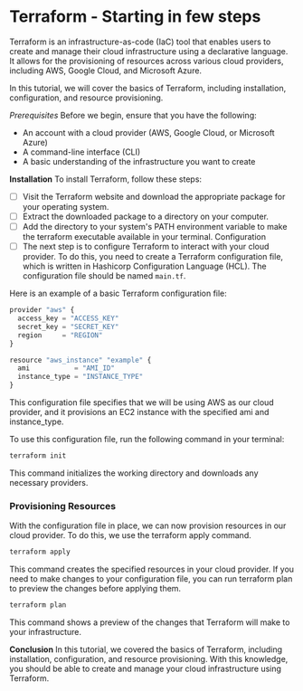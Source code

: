 # Terraform - Starting in few steps
Terraform is an infrastructure-as-code (IaC) tool that enables users to create and manage their cloud infrastructure using a declarative language. It allows for the provisioning of resources across various cloud providers, including AWS, Google Cloud, and Microsoft Azure.

In this tutorial, we will cover the basics of Terraform, including installation, configuration, and resource provisioning.

_Prerequisites_
Before we begin, ensure that you have the following:

- An account with a cloud provider (AWS, Google Cloud, or Microsoft Azure)
- A command-line interface (CLI)
- A basic understanding of the infrastructure you want to create

**Installation**
To install Terraform, follow these steps:

- [ ] Visit the Terraform website and download the appropriate package for your operating system.
- [ ] Extract the downloaded package to a directory on your computer.
- [ ] Add the directory to your system's PATH environment variable to make the terraform executable available in your terminal.
Configuration
- [ ] The next step is to configure Terraform to interact with your cloud provider. To do this, you need to create a Terraform configuration file, which is written in Hashicorp Configuration Language (HCL). The configuration file should be named `main.tf`.

Here is an example of a basic Terraform configuration file:

```js
provider "aws" {
  access_key = "ACCESS_KEY"
  secret_key = "SECRET_KEY"
  region     = "REGION"
}

resource "aws_instance" "example" {
  ami           = "AMI_ID"
  instance_type = "INSTANCE_TYPE"
}
```

This configuration file specifies that we will be using AWS as our cloud provider, and it provisions an EC2 instance with the specified ami and instance_type.

To use this configuration file, run the following command in your terminal:

```bash
terraform init
```

This command initializes the working directory and downloads any necessary providers.

### Provisioning Resources

With the configuration file in place, we can now provision resources in our cloud provider. To do this, we use the terraform apply command.

```bash
terraform apply
```

This command creates the specified resources in your cloud provider. If you need to make changes to your configuration file, you can run terraform plan to preview the changes before applying them.

```bash
terraform plan
```

This command shows a preview of the changes that Terraform will make to your infrastructure.

**Conclusion**
In this tutorial, we covered the basics of Terraform, including installation, configuration, and resource provisioning. With this knowledge, you should be able to create and manage your cloud infrastructure using Terraform.